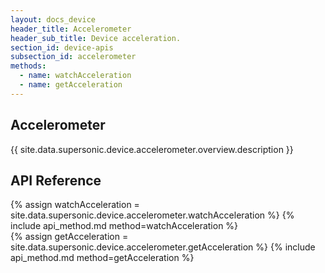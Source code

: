 ```yaml
---
layout: docs_device
header_title: Accelerometer
header_sub_title: Device acceleration.
section_id: device-apis
subsection_id: accelerometer
methods:
  - name: watchAcceleration
  - name: getAcceleration
---
```


<section class="docs-section" id="accelerometer">

# Accelerometer

{{ site.data.supersonic.device.accelerometer.overview.description }}

## API Reference

<section class="docs-section" id="watchAcceleration">
{% assign watchAcceleration = site.data.supersonic.device.accelerometer.watchAcceleration %}
{% include api_method.md method=watchAcceleration %}
</section>

<section class="docs-section" id="getAcceleration">
{% assign getAcceleration = site.data.supersonic.device.accelerometer.getAcceleration %}
{% include api_method.md method=getAcceleration %}
</section>


</section>
